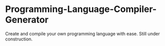 # Programming-Language-Compiler-Generator
Create and compile your own programming language with ease.
Still under construction.
